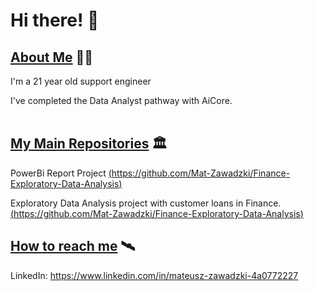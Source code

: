# Hi there! 👋 
## <ins>About Me</ins> 🏴‍☠️
I'm a 21 year old support engineer

I've completed the Data Analyst pathway with AiCore.<br><br>

## <ins>My Main Repositories</ins> 🏛️
PowerBi Report Project
[(https://github.com/Mat-Zawadzki/Finance-Exploratory-Data-Analysis)](https://github.com/Mat-Zawadzki/Analytics-Power-BI-Report)
<br>

Exploratory Data Analysis project with customer loans in Finance.
[(https://github.com/Mat-Zawadzki/Finance-Exploratory-Data-Analysis)](https://github.com/Mat-Zawadzki/Finance-Exploratory-Data-Analysis)
<br>


## <ins>How to reach me</ins> 🛰️
LinkedIn: https://www.linkedin.com/in/mateusz-zawadzki-4a0772227 



<!--
**Mat-Zawadzki/Mat-Zawadzki** is a ✨ _special_ ✨ repository because its `README.md` (this file) appears on your GitHub profile.

Here are some ideas to get you started:

- 🔭 I’m currently working on ...
- 🌱 I’m currently learning ...
- 👯 I’m looking to collaborate on ...
- 🤔 I’m looking for help with ...
- 💬 Ask me about ...
- 📫 How to reach me: ...
- 😄 Pronouns: ...
- ⚡ Fun fact: ...
-->
